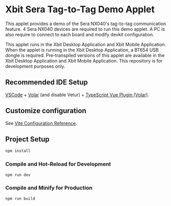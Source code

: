 # Xbit Sera Tag-to-Tag Demo Applet

This applet provides a demo of the Sera NX040's tag-to-tag communication feature. 4 Sera NX040 devices are required to run this demo applet. A PC is also require to connect to each board and modify devkit configuration. 

This applet runs in the Xbit Desktop Application and Xbit Mobile Application. When the applet is running in the Xbit Desktop Application, a BT654 USB dongle is required. Pre-transpiled versions of this applet are available in the Xbit Desktop Application and Xbit Mobile Application. This repository is for development purposes only.

## Recommended IDE Setup

[VSCode](https://code.visualstudio.com/) + [Volar](https://marketplace.visualstudio.com/items?itemName=Vue.volar) (and disable Vetur) + [TypeScript Vue Plugin (Volar)](https://marketplace.visualstudio.com/items?itemName=Vue.vscode-typescript-vue-plugin).

## Customize configuration

See [Vite Configuration Reference](https://vitejs.dev/config/).

## Project Setup

```sh
npm install
```

### Compile and Hot-Reload for Development

```sh
npm run dev
```

### Compile and Minify for Production

```sh
npm run build
```
